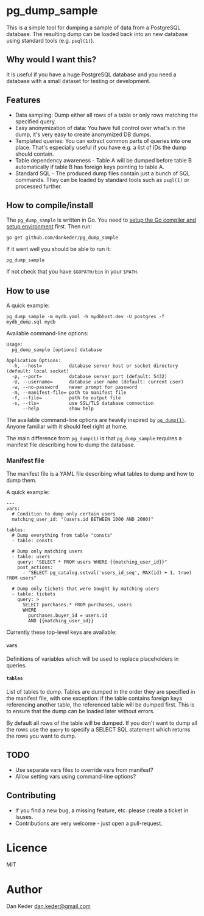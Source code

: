 # pg_dump_sample

This is a simple tool for dumping a sample of data from a PostgreSQL database.
The resulting dump can be loaded back into an new database using standard tools
(e.g. `psql(1)`).



## Why would I want this?

It is useful if you have a huge PostgreSQL database and you need a
database with a small dataset for testing or development.


## Features

- Data sampling: Dump either all rows of a table or only rows matching the
  specified query.
- Easy anonymization of data: You have full control over what's in the dump,
  it's very easy to create anonymized DB dumps.
- Templated queries: You can extract common parts of queries into one place.
  That's especially useful if you have e.g. a list of IDs the dump should contain.
- Table dependency awareness - Table A will be dumped before table B
  automatically if table B has foreign keys pointing to table A.
- Standard SQL - The produced dump files contain just a bunch of SQL commands.
  They can be loaded by standard tools such as `psql(1)` or processed further.


## How to compile/install

The `pg_dump_sample` is written in Go. You need to [setup the Go compiler and
setup environment](https://golang.org/doc/install) first. Then run:

    go get github.com/dankeder/pg_dump_sample

If it went well you should be able to run it:

    pg_dump_sample

If not check that you have `$GOPATH/bin` in your `$PATH`.


## How to use

A quick example:

    pg_dump_sample -m mydb.yaml -h mydbhost.dev -U postgres -f mydb_dump.sql mydb

Available command-line options:

    Usage:
      pg_dump_sample [options] database

    Application Options:
      -h, --host=          database server host or socket directory (default: local socket)
      -p, --port=          database server port (default: 5432)
      -U, --username=      database user name (default: current user)
      -w, --no-password    never prompt for password
      -m, --manifest-file= path to manifest file
      -f, --file=          path to output file
      -s, --tls=           use SSL/TLS database connection
          --help           show help

The available command-line options are heavily inspired by
[`pg_dump(1)`](http://www.postgresql.org/docs/9.4/static/app-pgdump.html).
Anyone familiar with it should feel right at home.

The main difference from `pg_dump(1)` is that `pg_dump_sample` requires a
manifest file describing how to dump the database.


### Manifest file

The manifest file is a YAML file describing what tables to dump and how to dump
them.

A quick example:

    ---
    vars:
      # Condition to dump only certain users
      matching_user_id: "(users.id BETWEEN 1000 AND 2000)"

    tables:
      # Dump everything from table "consts"
      - table: consts

      # Dump only matching users
      - table: users
        query: "SELECT * FROM users WHERE {{matching_user_id}}"
        post_actions:
          - "SELECT pg_catalog.setval('users_id_seq', MAX(id) + 1, true) FROM users"

      # Dump only tickets that were bought by matching users
      - table: tickets
        query: >
          SELECT purchases.* FROM purchases, users
          WHERE
            purchases.buyer_id = users.id
            AND {{matching_user_id}}


Currently these top-level keys are available:

#### `vars`

Definitions of variables which will be used to replace placeholders in queries.

#### `tables`

List of tables to dump. Tables are dumped in the order they are specified in the
manifest file, with one exception: if the table contains foreign keys
referencing another table, the referenced table will be dumped first. This is to
ensure that the dump can be loaded later without errors.

By default all rows of the table will be dumped. If you don't want to dump all
the rows use the `query` to specify a SELECT SQL statement which returns the
rows you want to dump.


## TODO

- Use separate vars files to override vars from manifest?
- Allow setting vars using command-line options?


## Contributing

- If you find a new bug, a missing feature, etc. please create a ticket in Isuses.
- Contributions are very welcome - just open a pull-request.


# Licence

MIT


# Author

Dan Keder <dan.keder@gmail.com>
